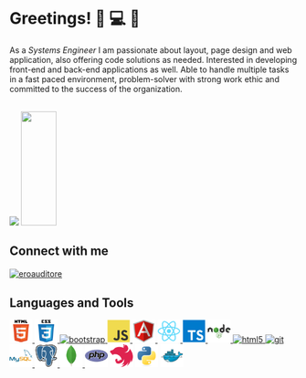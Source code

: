 

# Greetings! 👋 :computer: :tophat:

As a *Systems Engineer* I am passionate about layout, page design and web application, also offering code solutions as needed. Interested in developing front-end and back-end applications as well. Able to handle multiple tasks in a fast paced environment, problem-solver with strong work ethic and committed to the success of the organization.


<br>
<div display="flex"> 
  <img src="https://github-readme-stats.vercel.app/api?username=Alejgl04&show_icons=true&theme=radical" height="200px"/>
  
  <img src="https://github-readme-stats.vercel.app/api/top-langs/?username=Alejgl04&layout=compact&show_icons=true&theme=radical" height="200px" width="35%"/>
</div>

## Connect with me

<p align="left">
<a href="https://www.linkedin.com/in/alejandro-jes%C3%BAs-guerrero-l%C3%B3pez-75479a152/" target="blank"><img align="center" src="https://raw.githubusercontent.com/rahuldkjain/github-profile-readme-generator/master/src/images/icons/Social/linked-in-alt.svg" alt="eroauditore" height="30" width="40" /></a>
</p>



## Languages and Tools

<p align="left"> <a href="https://www.w3schools.com/html/" target="_blank"> 
<img src="https://raw.githubusercontent.com/devicons/devicon/master/icons/html5/html5-original-wordmark.svg" alt="html5" width="40" height="40"/> </a>  <a href="https://www.w3schools.com/css/" target="_blank"> <img src="https://raw.githubusercontent.com/devicons/devicon/master/icons/css3/css3-original-wordmark.svg" alt="css3" width="40" height="40"/> </a> <a href="https://www.w3schools.com/bootstrap/" target="_blank"> <img src="https://raw.githubusercontent.com/jmnote/z-icons/master/svg/bootstrap.svg" alt="bootstrap" width="40" height="40"/> </a>  <a href="https://developer.mozilla.org/en-US/docs/Web/JavaScript" target="_blank"> <img src="https://raw.githubusercontent.com/devicons/devicon/master/icons/javascript/javascript-original.svg" alt="javascript" width="40" height="40"/> </a> 
<a href="https://angular.io/" target="_blank"> <img src="https://raw.githubusercontent.com/devicons/devicon/master/icons/angularjs/angularjs-original.svg" alt="angular" width="40" height="40"/> </a>
  <a href="https://react.dev/" target="_blank"> <img src="https://raw.githubusercontent.com/devicons/devicon/master/icons/react/react-original.svg" alt="react" width="40" height="40"/> </a>
  <a href="https://www.typescriptlang.org/" target="_blank"> <img src="https://raw.githubusercontent.com/devicons/devicon/master/icons/typescript/typescript-original.svg" alt="react" width="40" height="40"/> </a>
  <a href="https://nodejs.org/" target="_blank"> <img src="https://raw.githubusercontent.com/devicons/devicon/master/icons/nodejs/nodejs-original-wordmark.svg" alt="nodejs" width="40" height="40"/>  </a><a href="https://github.com/" target="_blank"> <img src="https://raw.githubusercontent.com/jmnote/z-icons/master/svg/github.svg" alt="html5" width="40" height="40"/> </a> <a href="https://git-scm.com/" target="_blank"> <img src="https://www.vectorlogo.zone/logos/git-scm/git-scm-icon.svg" alt="git" width="40" height="40"/> </a> <a href="https://www.mysql.com/" target="_blank"> <img src="https://raw.githubusercontent.com/devicons/devicon/master/icons/mysql/mysql-original-wordmark.svg" alt="mysql" width="40" height="40"/></a><a href="https://www.postgresql.org/" target="_blank"> <img src="https://raw.githubusercontent.com/devicons/devicon/master/icons/postgresql/postgresql-original.svg" alt="postgresql" width="40" height="40"/></a><a href="https://www.mongodb.com/" target="_blank"> <img src="https://raw.githubusercontent.com/devicons/devicon/master/icons/mongodb/mongodb-original.svg" alt="Mongo" width="40" height="40"/></a><a href="https://www.php.net/" target="_blank"> <img src="https://raw.githubusercontent.com/devicons/devicon/master/icons/php/php-original.svg" alt="php" width="40" height="40"/></a>
  <a href="https://nestjs.com/" target="_blank"> <img src="https://raw.githubusercontent.com/devicons/devicon/master/icons/nestjs/nestjs-original.svg" alt="Nest Js" width="40" height="40"/></a>
  <a href="https://www.python.org/" target="_blank"> <img src="https://raw.githubusercontent.com/devicons/devicon/master/icons/python/python-original.svg" alt="python" width="40" height="40"/></a>
  <a href="https://www.docker.com/" target="_blank"> <img src="https://raw.githubusercontent.com/devicons/devicon/master/icons/docker/docker-original.svg" alt="docker" width="40" height="40"/></a>


</p>
